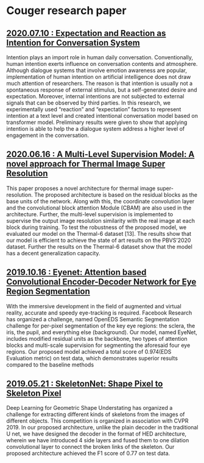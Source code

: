 # Couger research paper

## [2020.07.10 : Expectation and Reaction as Intention for Conversation System](https://link.springer.com/chapter/10.1007/978-3-030-49062-1_19#:~:text=Expectation%20represents%20opponent's%20expected%20responses,model%20based%20on%20transformer%20model)
Intention plays an import role in human daily conversation. Conventionally, human intention exerts influence on conversation contents and atmosphere. Although dialogue systems that involve emotion awareness are popular, implementation of human intention on artificial intelligence does not draw much attention of researchers. The reason is that intention is usually not a spontaneous response of external stimulus, but a self-generated desire and expectation. Moreover, internal intentions are not subjected to external signals that can be observed by third parties. In this research, we experimentally used “reaction” and “expectation” factors to represent intention at a text level and created intentional conversation model based on transformer model. Preliminary results were given to show that applying intention is able to help the a dialogue system address a higher level of engagement in the conversation.

## [2020.06.16 : A Multi-Level Supervision Model: A novel approach for Thermal Image Super Resolution](https://couger.co.jp/paper/cvpr2020.pdf)
This paper proposes a novel architecture for thermal image super-resolution. The proposed architecture is based on the residual blocks as the base units of the network. Along with this, the coordinate convolution layer and the convolutional block attention Module (CBAM) are also used in the architecture. Further, the multi-level supervision is implemented to supervise the output image resolution similarity with the real image at each block during training. To test the robustness of the proposed model, we evaluated our model on the Thermal-6 dataset [13]. The results show that our model is efficient to achieve the state of art results on the PBVS’2020 dataset. Further the results on the Thermal-6 dataset show that the model has a decent generalization capacity.


## [2019.10.16 : Eyenet: Attention based Convolutional Encoder-Decoder Network for Eye Region Segmentation ](https://couger.co.jp/paper/facebook_ai.pdf)
With the immersive development in the field of augmented and virtual reality, accurate and speedy eye-tracking is required. Facebook Research has organized a challenge, named OpenEDS Semantic Segmentation challenge for per-pixel segmentation of the key eye regions: the sclera, the iris, the pupil, and everything else (background). Our model, named EyeNet, includes modified residual units as the backbone, two types of attention blocks and multi-scale supervision for segmenting the aforesaid four eye regions. Our proposed model achieved a total score of 0.974(EDS Evaluation metric) on test data, which demonstrates superior results compared to the baseline methods


## [2019.05.21 : SkeletonNet: Shape Pixel to Skeleton Pixel ](https://couger.co.jp/paper/cvpr2019.pdf)
Deep Learning for Geometric Shape Understating has organized a challenge for extracting different kinds of skeletons from the images of different objects. This competition is organized in association with CVPR 2019. In our proposed architecture, unlike the plain decoder in the traditional U net, we have designed the decoder in the format of HED architecture, wherein we have introduced 4 side layers and fused them to one dilation convolutional layer to connect the broken links of the skeleton. Our proposed architecture achieved the F1 score of 0.77 on test data. 
